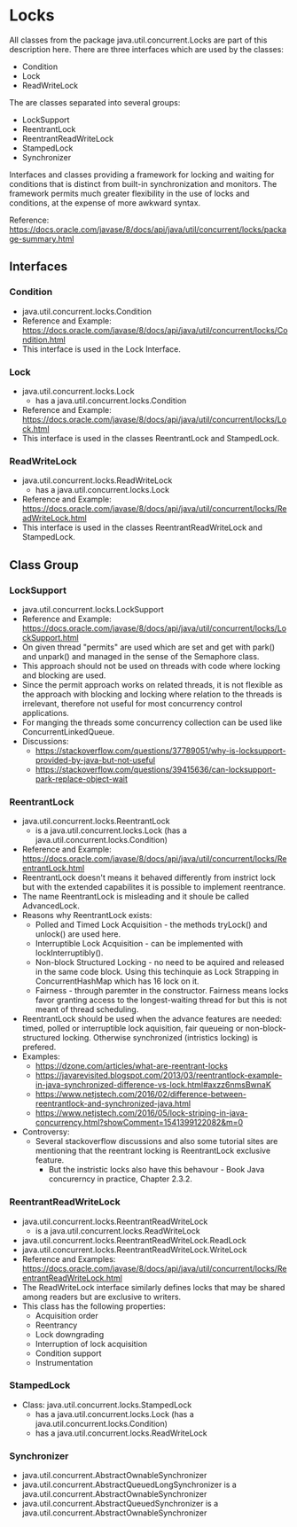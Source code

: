 # Locks

All classes from the package java.util.concurrent.Locks are part of this description here. There are three interfaces which are used by the classes:
* Condition
* Lock
* ReadWriteLock

The are classes separated into several groups:
* LockSupport
* ReentrantLock
* ReentrantReadWriteLock
* StampedLock
* Synchronizer

Interfaces and classes providing a framework for locking and waiting for conditions that is distinct from built-in synchronization and monitors. The framework permits much greater flexibility in the use of locks and conditions, at the expense of more awkward syntax.

Reference: https://docs.oracle.com/javase/8/docs/api/java/util/concurrent/locks/package-summary.html

## Interfaces

### Condition
* java.util.concurrent.locks.Condition
* Reference and Example: https://docs.oracle.com/javase/8/docs/api/java/util/concurrent/locks/Condition.html
* This interface is used in the Lock Interface.

### Lock
* java.util.concurrent.locks.Lock
  * has a java.util.concurrent.locks.Condition
* Reference and Example: https://docs.oracle.com/javase/8/docs/api/java/util/concurrent/locks/Lock.html
* This interface is used in the classes ReentrantLock and StampedLock.

### ReadWriteLock
* java.util.concurrent.locks.ReadWriteLock
  * has a java.util.concurrent.locks.Lock
* Reference and Example: https://docs.oracle.com/javase/8/docs/api/java/util/concurrent/locks/ReadWriteLock.html
* This interface is used in the classes ReentrantReadWriteLock and StampedLock.

## Class Group

### LockSupport
* java.util.concurrent.locks.LockSupport
* Reference and Example: https://docs.oracle.com/javase/8/docs/api/java/util/concurrent/locks/LockSupport.html
* On given thread "permits" are used which are set and get with park() and unpark() and managed in the sense of the Semaphore class.
* This approach should not be used on threads with code where locking and blocking are used.
* Since the permit approach works on related threads, it is not flexible as the approach with blocking and locking where relation to the threads is irrelevant, therefore not useful for most concurrency control applications. 
* For manging the threads some concurrency collection can be used like ConcurrentLinkedQueue.
* Discussions:
  * https://stackoverflow.com/questions/37789051/why-is-locksupport-provided-by-java-but-not-useful
  * https://stackoverflow.com/questions/39415636/can-locksupport-park-replace-object-wait 

### ReentrantLock
* java.util.concurrent.locks.ReentrantLock
  * is a java.util.concurrent.locks.Lock (has a java.util.concurrent.locks.Condition)
* Reference and Example: https://docs.oracle.com/javase/8/docs/api/java/util/concurrent/locks/ReentrantLock.html
* ReentrantLock doesn't means it behaved differently from instrict lock but with the extended capabilites it is possible to implement reentrance. 
* The name ReentrantLock is misleading and it shoule be called AdvancedLock.
* Reasons why ReentrantLock exists:
  * Polled and Timed Lock Acquisition - the methods tryLock() and unlock() are used here.
  * Interruptible Lock Acquisition - can be implemented with lockInterruptibly().
  * Non-block Structured Locking - no need to be aquired and released in the same code block. Using this techinquie as Lock Strapping in ConcurrentHashMap which has 16 lock on it.
  * Fairness - through paremter in the constructor. Fairness means locks favor granting access to the longest-waiting thread for but this is not meant of thread scheduling.
* ReentrantLock should be used when the advance features are needed: timed, polled or interruptible lock aquisition, fair queueing or non-block-structured locking. Otherwise synchronized (intristics locking) is prefered.
* Examples:
  * https://dzone.com/articles/what-are-reentrant-locks
  * https://javarevisited.blogspot.com/2013/03/reentrantlock-example-in-java-synchronized-difference-vs-lock.html#axzz6nmsBwnaK
  * https://www.netjstech.com/2016/02/difference-between-reentrantlock-and-synchronized-java.html
  * https://www.netjstech.com/2016/05/lock-striping-in-java-concurrency.html?showComment=1541399122082&m=0  
* Controversy:
  * Several stackoverflow discussions and also some tutorial sites are mentioning that the reentrant locking is ReentrantLock exclusive feature.
    * But the instristic locks also have this behavour - Book Java concurerncy in practice, Chapter 2.3.2.

### ReentrantReadWriteLock
* java.util.concurrent.locks.ReentrantReadWriteLock
  * is a java.util.concurrent.locks.ReadWriteLock
* java.util.concurrent.locks.ReentrantReadWriteLock.ReadLock
* java.util.concurrent.locks.ReentrantReadWriteLock.WriteLock
* Reference and Examples: https://docs.oracle.com/javase/8/docs/api/java/util/concurrent/locks/ReentrantReadWriteLock.html
* The ReadWriteLock interface similarly defines locks that may be shared among readers but are exclusive to writers.
* This class has the following properties:
  * Acquisition order
  * Reentrancy
  * Lock downgrading
  * Interruption of lock acquisition
  * Condition support
  * Instrumentation

### StampedLock
* Class: java.util.concurrent.locks.StampedLock
  * has a java.util.concurrent.locks.Lock (has a java.util.concurrent.locks.Condition)
  * has a java.util.concurrent.locks.ReadWriteLock

### Synchronizer
* java.util.concurrent.AbstractOwnableSynchronizer
* java.util.concurrent.AbstractQueuedLongSynchronizer is a java.util.concurrent.AbstractOwnableSynchronizer
* java.util.concurrent.AbstractQueuedSynchronizer is a java.util.concurrent.AbstractOwnableSynchronizer

